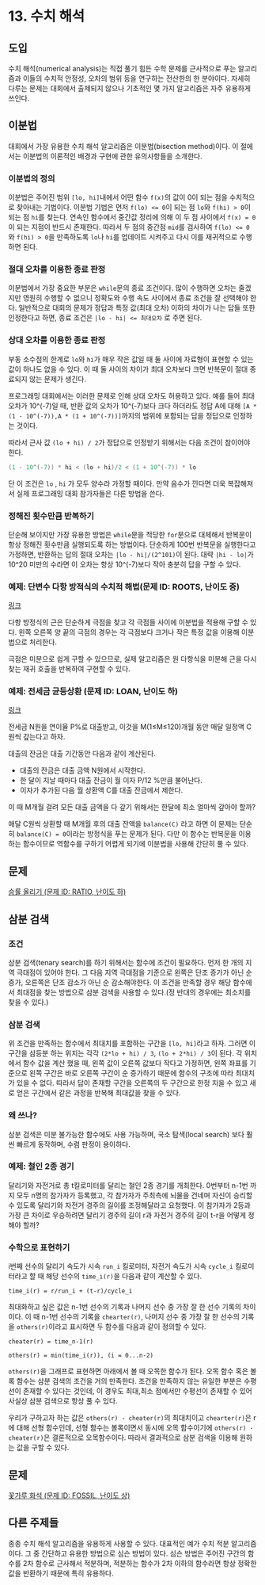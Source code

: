 # 13. 수치 해석

## 도입

수치 해석(numerical analysis)는 직접 풀기 힘든 수학 문제를 근사적으로 푸는 알고리즘과 이들의 수치적 안정성, 오차의 범위 등을 연구하는 전산한의 한 분야이다. 자세히 다루는 문제는 대회에서 출제되지 않으나 기초적인 몇 가지 알고리즘은 자주 유용하게 쓰인다.

## 이분법

대회에서 가장 유용한 수치 해석 알고리즘은 이분법(bisection method)이다. 이 절에서는 이분법의 이론적인 배경과 구현에 관한 유의사항들을 소개한다.

### 이분법의 정의

이분법은 주어진 범위 `[lo, hi]`내에서 어떤 함수 `f(x)`의 값이 0이 되는 점을 수치적으로 찾아내는 기법이다. 이분법 기법은 먼저 `f(lo) <= 0`이 되는 점 `lo`와 `f(hi) > 0`이 되는 점 `hi`를 찾는다. 연속인 함수에서 중간값 정리에 의해 이 두 점 사이에서 `f(x) = 0`이 되는 지점이 반드시 존재한다. 따라서 두 점의 중간점 `mid`를 검사하여 `f(lo) <= 0` 와 `f(hi) > 0`을 만족하도록 `lo`나 `hi`를 업데이트 시켜주고 다시 이를 재귀적으로 수행하면 된다.

### 절대 오차를 이용한 종료 판정

이분법에서 가장 중요한 부분은 `while`문의 종료 조건이다. 많이 수행하면 오차는 줄겠지만 영원히 수행할 수 없으니 정확도와 수행 속도 사이에서 종료 조건을 잘 선택해야 한다. 일반적으로 대회의 문제가 정답과 특정 값(최대 오차) 이하의 차이가 나는 답들 또한 인정한다고 하면, 종료 조건은 `|lo - hi| <= 최대오차` 로 주면 된다.

### 상대 오차를 이용한 종료 판정

부동 소수점의 한계로 `lo`와 `hi`가 매우 작은 값일 때 둘 사이에 자료형이 표현할 수 있는 값이 하나도 없을 수 있다. 이 때 둘 사이의 차이가 최대 오차보다 크면 반복문이 절대 종료되지 않는 문제가 생긴다.

프로그래밍 대회에서는 이러한 문제로 인해 상대 오차도 허용하고 있다. 예를 들어 최대 오차가 10^(-7)일 때, 반환 값의 오차가 10^(-7)보다 크다 하더라도 정답 A에 대해 `[A * (1 - 10^(-7)),A * (1 + 10^(-7))]`까지의 범위에 포함되는 답을 정답으로 인정하는 것이다.

따라서 근사 값 `(lo + hi) / 2`가 정답으로 인정받기 위해서는 다음 조건이 참이어야 한다.

```java
(1 - 10^(-7)) * hi < (lo + hi)/2 < (1 + 10^(-7)) * lo
```

단 이 조건은 `lo` , `hi` 가 모두 양수라 가정할 때이다. 만약 음수가 낀다면 더욱 복잡해져서 실제 프로그래밍 대회 참가자들은 다른 방법을 쓴다.

### 정해진 횟수만큼 반복하기

단순해 보이지만 가장 유용한 방법은 `while`문을 적당한 `for`문으로 대체해서 반복문이 항상 정해진 횟수만큼 실행되도록 하는 방법이다. 단순하게 100번 반복문을 실행한다고 가정하면, 반환하는 답의 절대 오차는 `|lo - hi|/(2^101)`이 된다. 대략 `|hi - lo|`가 10^20 미만의 수라면 이 오차는 항상 10^(-7)보다 작아 충분히 답을 구할 수 있다.

### 예제: 단변수 다항 방적식의 수치적 해법(문제 ID: ROOTS, 난이도 중)

[링크](https://algospot.com/judge/problem/read/ROOTS)

다항 방정식의 근은 단순하게 극점을 찾고 각 극점들 사이에 이분법을 적용해 구할 수 있다. 왼쪽 오른쪽 양 끝의 극점의 경우는 각 극점보다 크거나 작은 특정 값을 이용해 이분법으로 처리한다.

극점은 미분으로 쉽게 구할 수 있으므로, 실제 알고리즘은 원 다항식을 미분해 근을 다시 찾는 재귀 호출을 반복하여 구현할 수 있다.

### 예제: 전세금 균등상환 (문제 ID: LOAN, 난이도 하)

[링크](https://algospot.com/judge/problem/read/LOAN)

전세금 N원을 연이율 P%로 대출받고, 이것을 M(1≤M≤120)개월 동안 매달 일정액 C원씩 갚는다고 하자.

대출의 잔금은 대출 기간동안 다음과 같이 계산된다.

- 대출의 잔금은 대출 금액 N원에서 시작한다.
- 한 달이 지날 때마다 대출 잔금이 월 이자 P/12 %만큼 불어난다.
- 이자가 추가된 다음 월 상환액 C를 대출 잔금에서 제한다.

이 때 M개월 걸려 모든 대출 금액을 다 갚기 위해서는 한달에 최소 얼마씩 갚아야 할까?

매달 C원씩 상환할 때 M개월 후의 대출 잔액을 `balance(C)` 라고 하면 이 문제는 단순히 `balance(C) = 0`이라는 방정식을 푸는 문제가 된다. 다만 이 함수는 반복문을 이용하는 함수이므로 역함수를 구하기 어렵게 되기에 이분법을 사용해 간단히 풀 수 있다.

## 문제

[승률 올리기 (문제 ID: RATIO, 난이도 하)](https://algospot.com/judge/problem/read/RATIO)

## 삼분 검색

### 조건

삼분 검색(tenary search)를 하기 위해서는 함수에 조건이 필요하다. 먼저 한 개의 지역 극대점이 있어야 한다. 그 다음 지역 극대점을 기준으로 왼쪽은 단조 증가가 아닌 순 증가, 오른쪽은 단조 감소가 아닌 순 감소해야한다. 이 조건을 만족할 경우 해당 함수에서 최대점을 찾는 방법으로 삼분 검색을 사용할 수 있다.(정 반대의 경우에는 최소치를 찾을 수 있다.)

### 삼분 검색

위 조건을 만족하는 함수에서 최대치를 포함하는 구간을 `[lo, hi]`라고 하자. 그러면 이 구간을 삼등분 하는 위치는 각각 `(2*lo + hi) / 3`, `(lo + 2*hi) / 3`이 된다. 각 위치에서 함수 값을 계산 했을 때, 왼쪽 값이 오른쪽 값보다 작다고 가정하면, 왼쪽 좌표를 기준으로 왼쪽 구간은 바로 오른쪽 구간이 순 증가하기 때문에 함수의 구조에 따라 최대치가 있을 수 없다. 따라서 답이 존재할 구간을 오른쪽의 두 구간으로 한정 지을 수 있고 새로 얻은 구간에서 같은 과정을 반복해 최대값을 찾을 수 있다.

### 왜 쓰나?

삼분 검색은 미분 불가능한 함수에도 사용 가능하며, 국소 탐색(local search) 보다 훨씬 빠르게 동작하며, 수렴 판정이 용이하다.

### 예제: 철인 2종 경기

달리기와 자전거로 총 t킬로미터를 달리는 철인 2종 경기를 개최한다. 0번부터 n-1번 까지 모두 n명의 참가자가 등록했고, 각 참가자가 주최측에 뇌물을 건네며 자신이 승리할 수 있도록 달리기와 자전거 경주의 길이를 조정해달라고 요청했다. 이 참가자가 2등과 가장 큰 차이로 우승하려면 달리기 경주의 길이 r과 자전거 경주의 길이 t-r을 어떻게 정해야 할까?

### 수학으로 표현하기

i번째 선수의 달리기 속도가 시속 `run_i` 킬로미터, 자전거 속도가 시속 `cycle_i` 킬로미터라고 할 때 해당 선수의 `time_i(r)`을 다음과 같이 계산할 수 있다.

`time_i(r) = r/run_i + (t-r)/cycle_i`

최대화하고 싶은 값은 n-1번 선수의 기록과 나머지 선수 중 가장 잘 한 선수 기록의 차이이다. 이 때 n-1번 선수의 기록을 `chearter(r)`, 나머지 선수 중 가장 잘 한 선수의 기록을 `others(r)`이라고 표시하면 두 함수를 다음과 같이 정의할 수 있다.

`cheater(r) = time_n-1(r)`

`others(r) = min(time_i(r)), (i = 0...n-2)`

`others(r)`을 그래프로 표현하면 아래에서 볼 때 오목한 함수가 된다. 오목 함수 혹은 볼록 함수는 삼분 검색의 조건을 거의 만족한다. 조건을 만족하지 않는 유일한 부분은 수평선이 존재할 수 있다는 것인데, 이 경우도 최대,최소 점에서만 수평선이 존재할 수 있어 사실상 삼분 검색으로 항상 풀 수 있다.

우리가 구하고자 하는 값은 `others(r) - cheater(r)`의 최대치이고 `chearter(r)`은 r에 대해 선형 함수인데, 선형 함수는 볼록이면서 동시에 오목 함수이기에 `others(r) - cheater(r)`은 결론적으로 오목함수이다. 따라서 결과적으로 삼분 검색을 이용해 원하는 값을 구할 수 있다.

## 문제

[꽃가루 화석 (문제 ID: FOSSIL, 난이도 상)](https://algospot.com/judge/problem/read/FOSSIL)

## 다른 주제들

종종 수치 해석 알고리즘을 유용하게 사용할 수 있다. 대표적인 예가 수치 적분 알고리즘이다. 그 중 간단하고 유용한 방법으로 심슨 방법이 있다. 심슨 방법은 주어진 구간의 함수를 2차 함수로 근사해서 적분하며, 적분하는 함수가 2차 이하의 함수라면 항상 정확한 값을 반환하기 때문에 특히 유용하다.
